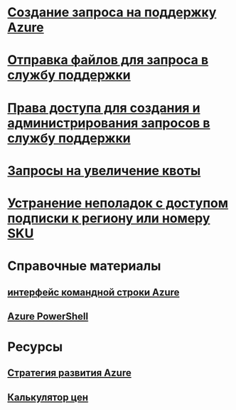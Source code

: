 # [Создание запроса на поддержку Azure](how-to-create-azure-support-request.md)

# [Отправка файлов для запроса в службу поддержки](how-to-use-file-uploader.md)

# [Права доступа для создания и администрирования запросов в службу поддержки](create-manage-support-requests-using-access-control.md)

# [Запросы на увеличение квоты](resource-manager-core-quotas-request.md)

# [Устранение неполадок c доступом подписки к региону или номеру SKU](sku-series-unavailable.md)

# Справочные материалы
## [интерфейс командной строки Azure](/cli/azure)
## [Azure PowerShell](/powershell/azure)

# Ресурсы
## [Стратегия развития Azure](https://azure.microsoft.com/roadmap/?category=monitoring-management)
## [Калькулятор цен](https://azure.microsoft.com/pricing/calculator/)
